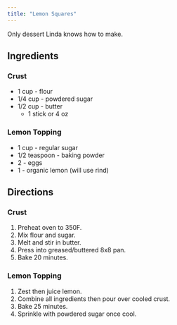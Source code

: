 ```yaml
---
title: "Lemon Squares"
---
```


Only dessert Linda knows how to make.

## Ingredients

### Crust
* 1 cup - flour
* 1/4 cup - powdered sugar
* 1/2 cup - butter
    * 1 stick or 4 oz

### Lemon Topping
* 1 cup - regular sugar
* 1/2 teaspoon - baking powder
* 2 - eggs
* 1 - organic lemon (will use rind)

## Directions

### Crust
1. Preheat oven to 350F.
1. Mix flour and sugar.
1. Melt and stir in butter.
1. Press into greased/buttered 8x8 pan.
1. Bake 20 minutes.

### Lemon Topping

1. Zest then juice lemon.
1. Combine all ingredients then pour over cooled crust.
1. Bake 25 minutes.
1. Sprinkle with powdered sugar once cool.